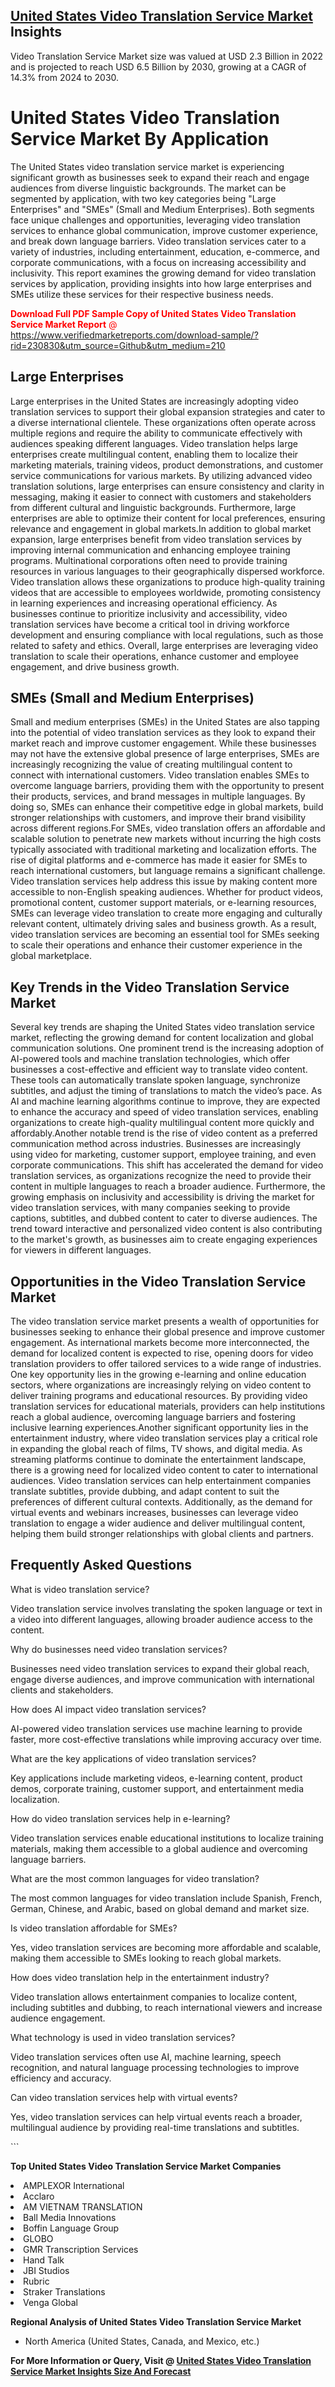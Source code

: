 <h2><a href="https://www.verifiedmarketreports.com/download-sample/?rid=230830&amp;utm_source=Github&amp;utm_medium=210" target="_blank">United States Video Translation Service Market</a> Insights</h2><p>Video Translation Service Market size was valued at USD 2.3 Billion in 2022 and is projected to reach USD 6.5 Billion by 2030, growing at a CAGR of 14.3% from 2024 to 2030.</p><p><h1>United States Video Translation Service Market By Application</h1><p>The United States video translation service market is experiencing significant growth as businesses seek to expand their reach and engage audiences from diverse linguistic backgrounds. The market can be segmented by application, with two key categories being "Large Enterprises" and "SMEs" (Small and Medium Enterprises). Both segments face unique challenges and opportunities, leveraging video translation services to enhance global communication, improve customer experience, and break down language barriers. Video translation services cater to a variety of industries, including entertainment, education, e-commerce, and corporate communications, with a focus on increasing accessibility and inclusivity. This report examines the growing demand for video translation services by application, providing insights into how large enterprises and SMEs utilize these services for their respective business needs. <p><span class=""><span style="color: #ff0000;"><strong>Download Full PDF Sample Copy of United States Video Translation Service Market Report</strong> @ </span><a href="https://www.verifiedmarketreports.com/download-sample/?rid=230830&amp;utm_source=Github&amp;utm_medium=210" target="_blank">https://www.verifiedmarketreports.com/download-sample/?rid=230830&amp;utm_source=Github&amp;utm_medium=210</a></span></p></p><h2>Large Enterprises</h2><p>Large enterprises in the United States are increasingly adopting video translation services to support their global expansion strategies and cater to a diverse international clientele. These organizations often operate across multiple regions and require the ability to communicate effectively with audiences speaking different languages. Video translation helps large enterprises create multilingual content, enabling them to localize their marketing materials, training videos, product demonstrations, and customer service communications for various markets. By utilizing advanced video translation solutions, large enterprises can ensure consistency and clarity in messaging, making it easier to connect with customers and stakeholders from different cultural and linguistic backgrounds. Furthermore, large enterprises are able to optimize their content for local preferences, ensuring relevance and engagement in global markets.In addition to global market expansion, large enterprises benefit from video translation services by improving internal communication and enhancing employee training programs. Multinational corporations often need to provide training resources in various languages to their geographically dispersed workforce. Video translation allows these organizations to produce high-quality training videos that are accessible to employees worldwide, promoting consistency in learning experiences and increasing operational efficiency. As businesses continue to prioritize inclusivity and accessibility, video translation services have become a critical tool in driving workforce development and ensuring compliance with local regulations, such as those related to safety and ethics. Overall, large enterprises are leveraging video translation to scale their operations, enhance customer and employee engagement, and drive business growth.<h2>SMEs (Small and Medium Enterprises)</h2><p>Small and medium enterprises (SMEs) in the United States are also tapping into the potential of video translation services as they look to expand their market reach and improve customer engagement. While these businesses may not have the extensive global presence of large enterprises, SMEs are increasingly recognizing the value of creating multilingual content to connect with international customers. Video translation enables SMEs to overcome language barriers, providing them with the opportunity to present their products, services, and brand messages in multiple languages. By doing so, SMEs can enhance their competitive edge in global markets, build stronger relationships with customers, and improve their brand visibility across different regions.For SMEs, video translation offers an affordable and scalable solution to penetrate new markets without incurring the high costs typically associated with traditional marketing and localization efforts. The rise of digital platforms and e-commerce has made it easier for SMEs to reach international customers, but language remains a significant challenge. Video translation services help address this issue by making content more accessible to non-English speaking audiences. Whether for product videos, promotional content, customer support materials, or e-learning resources, SMEs can leverage video translation to create more engaging and culturally relevant content, ultimately driving sales and business growth. As a result, video translation services are becoming an essential tool for SMEs seeking to scale their operations and enhance their customer experience in the global marketplace.<h2>Key Trends in the Video Translation Service Market</h2><p>Several key trends are shaping the United States video translation service market, reflecting the growing demand for content localization and global communication solutions. One prominent trend is the increasing adoption of AI-powered tools and machine translation technologies, which offer businesses a cost-effective and efficient way to translate video content. These tools can automatically translate spoken language, synchronize subtitles, and adjust the timing of translations to match the video’s pace. As AI and machine learning algorithms continue to improve, they are expected to enhance the accuracy and speed of video translation services, enabling organizations to create high-quality multilingual content more quickly and affordably.Another notable trend is the rise of video content as a preferred communication method across industries. Businesses are increasingly using video for marketing, customer support, employee training, and even corporate communications. This shift has accelerated the demand for video translation services, as organizations recognize the need to provide their content in multiple languages to reach a broader audience. Furthermore, the growing emphasis on inclusivity and accessibility is driving the market for video translation services, with many companies seeking to provide captions, subtitles, and dubbed content to cater to diverse audiences. The trend toward interactive and personalized video content is also contributing to the market's growth, as businesses aim to create engaging experiences for viewers in different languages.<h2>Opportunities in the Video Translation Service Market</h2><p>The video translation service market presents a wealth of opportunities for businesses seeking to enhance their global presence and improve customer engagement. As international markets become more interconnected, the demand for localized content is expected to rise, opening doors for video translation providers to offer tailored services to a wide range of industries. One key opportunity lies in the growing e-learning and online education sectors, where organizations are increasingly relying on video content to deliver training programs and educational resources. By providing video translation services for educational materials, providers can help institutions reach a global audience, overcoming language barriers and fostering inclusive learning experiences.Another significant opportunity lies in the entertainment industry, where video translation services play a critical role in expanding the global reach of films, TV shows, and digital media. As streaming platforms continue to dominate the entertainment landscape, there is a growing need for localized video content to cater to international audiences. Video translation services can help entertainment companies translate subtitles, provide dubbing, and adapt content to suit the preferences of different cultural contexts. Additionally, as the demand for virtual events and webinars increases, businesses can leverage video translation to engage a wider audience and deliver multilingual content, helping them build stronger relationships with global clients and partners.<h2>Frequently Asked Questions</h2><p>What is video translation service? </p><p>Video translation service involves translating the spoken language or text in a video into different languages, allowing broader audience access to the content.</p><p>Why do businesses need video translation services? </p><p>Businesses need video translation services to expand their global reach, engage diverse audiences, and improve communication with international clients and stakeholders.</p><p>How does AI impact video translation services? </p><p>AI-powered video translation services use machine learning to provide faster, more cost-effective translations while improving accuracy over time.</p><p>What are the key applications of video translation services? </p><p>Key applications include marketing videos, e-learning content, product demos, corporate training, customer support, and entertainment media localization.</p><p>How do video translation services help in e-learning? </p><p>Video translation services enable educational institutions to localize training materials, making them accessible to a global audience and overcoming language barriers.</p><p>What are the most common languages for video translation? </p><p>The most common languages for video translation include Spanish, French, German, Chinese, and Arabic, based on global demand and market size.</p><p>Is video translation affordable for SMEs? </p><p>Yes, video translation services are becoming more affordable and scalable, making them accessible to SMEs looking to reach global markets.</p><p>How does video translation help in the entertainment industry? </p><p>Video translation allows entertainment companies to localize content, including subtitles and dubbing, to reach international viewers and increase audience engagement.</p><p>What technology is used in video translation services? </p><p>Video translation services often use AI, machine learning, speech recognition, and natural language processing technologies to improve efficiency and accuracy.</p><p>Can video translation services help with virtual events? </p><p>Yes, video translation services can help virtual events reach a broader, multilingual audience by providing real-time translations and subtitles.</p>```</p><p><strong>Top United States Video Translation Service Market Companies</strong></p><div data-test-id=""><p><li>AMPLEXOR International</li><li> Acclaro</li><li> AM VIETNAM TRANSLATION</li><li> Ball Media Innovations</li><li> Boffin Language Group</li><li> GLOBO</li><li> GMR Transcription Services</li><li> Hand Talk</li><li> JBI Studios</li><li> Rubric</li><li> Straker Translations</li><li> Venga Global</li></p><div><strong>Regional Analysis of&nbsp;United States Video Translation Service Market</strong></div><ul><li dir="ltr"><p dir="ltr">North America&nbsp;(United States, Canada, and Mexico, etc.)</p></li></ul><p><strong>For More Information or Query, Visit @&nbsp;</strong><strong><a href="https://www.verifiedmarketreports.com/product/video-translation-service-market/?utm_source=Github&amp;utm_medium=210" target="_blank">United States Video Translation Service Market Insights Size And Forecast</a></strong></p></div>

